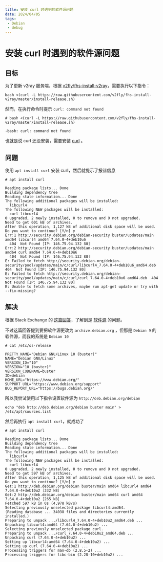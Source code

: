 ```yaml
---
title: 安装 curl 时遇到的软件源问题
date: 2024/04/05
tags: 
 - Debian
 - debug
---
```


# 安装 curl 时遇到的软件源问题

## 目标

为了更新 v2ray 服务端，根据 [v2fly/fhs-install-v2ray](https://github.com/v2fly/fhs-install-v2ray)，需要执行以下指令：

```shell
bash <(curl -L https://raw.githubusercontent.com/v2fly/fhs-install-v2ray/master/install-release.sh)
```

然而，在执行命令时提示 `curl: command not found`

```
# bash <(curl -L https://raw.githubusercontent.com/v2fly/fhs-install-v2ray/master/install-release.sh)

-bash: curl: command not found
```

也就是说 curl 还没安装，需要安装 [curl](https://curl.se/) 。

## 问题

使用 `apt install curl` 安装 curl，然后就提示了报错信息

```
# apt install curl

Reading package lists... Done
Building dependency tree       
Reading state information... Done
The following additional packages will be installed:
  libcurl4
The following NEW packages will be installed:
  curl libcurl4
0 upgraded, 2 newly installed, 0 to remove and 0 not upgraded.
Need to get 601 kB of archives.
After this operation, 1,127 kB of additional disk space will be used.
Do you want to continue? [Y/n] y
Err:1 http://security.debian.org/debian-security buster/updates/main amd64 libcurl4 amd64 7.64.0-4+deb10u6
  404  Not Found [IP: 146.75.94.132 80]
Err:2 http://security.debian.org/debian-security buster/updates/main amd64 curl amd64 7.64.0-4+deb10u6
  404  Not Found [IP: 146.75.94.132 80]
E: Failed to fetch http://security.debian.org/debian-security/pool/updates/main/c/curl/libcurl4_7.64.0-4+deb10u6_amd64.deb  404  Not Found [IP: 146.75.94.132 80]
E: Failed to fetch http://security.debian.org/debian-security/pool/updates/main/c/curl/curl_7.64.0-4+deb10u6_amd64.deb  404  Not Found [IP: 146.75.94.132 80]
E: Unable to fetch some archives, maybe run apt-get update or try with --fix-missing?
```

## 解决

根据 Stack Exchange 的 [这篇回答](https://unix.stackexchange.com/questions/743839/apt-get-update-failed-to-fetch-debian-amd64-packages-while-building-dockerfile-f)，了解到是 [软件源](https://en.wikipedia.org/wiki/Software_repository) 的问题。

不过这篇回答提到要把软件源更改为 `archive.debian.org` ，但那是 `Debian 9` 的软件源，而我的系统是 `Debian 10`

```
# cat /etc/os-release

PRETTY_NAME="Debian GNU/Linux 10 (buster)"
NAME="Debian GNU/Linux"
VERSION_ID="10"
VERSION="10 (buster)"
VERSION_CODENAME=buster
ID=debian
HOME_URL="https://www.debian.org/"
SUPPORT_URL="https://www.debian.org/support"
BUG_REPORT_URL="https://bugs.debian.org/"
```

所以我尝试使用以下指令设置软件源为 `http://deb.debian.org/debian`

```shell
echo "deb http://deb.debian.org/debian buster main" > /etc/apt/sources.list
```

然后再执行 `apt install curl`，就成功了

```
# apt install curl

Reading package lists... Done
Building dependency tree       
Reading state information... Done
The following additional packages will be installed:
  libcurl4
The following NEW packages will be installed:
  curl libcurl4
0 upgraded, 2 newly installed, 0 to remove and 0 not upgraded.
Need to get 597 kB of archives.
After this operation, 1,125 kB of additional disk space will be used.
Do you want to continue? [Y/n] y
Get:1 http://deb.debian.org/debian buster/main amd64 libcurl4 amd64 7.64.0-4+deb10u2 [332 kB]
Get:2 http://deb.debian.org/debian buster/main amd64 curl amd64 7.64.0-4+deb10u2 [265 kB]
Fetched 597 kB in 0s (4,978 kB/s)
Selecting previously unselected package libcurl4:amd64.
(Reading database ... 34038 files and directories currently installed.)
Preparing to unpack .../libcurl4_7.64.0-4+deb10u2_amd64.deb ...
Unpacking libcurl4:amd64 (7.64.0-4+deb10u2) ...
Selecting previously unselected package curl.
Preparing to unpack .../curl_7.64.0-4+deb10u2_amd64.deb ...
Unpacking curl (7.64.0-4+deb10u2) ...
Setting up libcurl4:amd64 (7.64.0-4+deb10u2) ...
Setting up curl (7.64.0-4+deb10u2) ...
Processing triggers for man-db (2.8.5-2) ...
Processing triggers for libc-bin (2.28-10+deb10u2) ...
```
